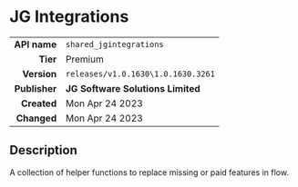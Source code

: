 # JG Integrations
| | |
|-:|-|
|**API name**|`shared_jgintegrations`|
|**Tier**|Premium|
|**Version**|`releases/v1.0.1630\1.0.1630.3261`|
|**Publisher**|**JG Software Solutions Limited**|
|**Created**|Mon Apr 24 2023|
|**Changed**|Mon Apr 24 2023|

## Description
A collection of helper functions to replace missing or paid features in flow.
